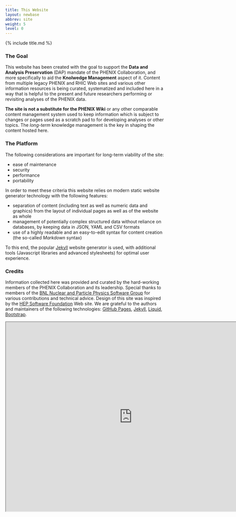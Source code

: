 ```yaml
---
title: This Website
layout: newbase
abbrev: site
weight: 5
level: 0
---
```

{% include title.md %}

### The Goal
This website has been created with the goal to support the **Data and Analysis Preservation** (DAP)
mandate of the PHENIX Collaboration, and more specifically to aid the **Knolwedge Management** aspect of it.
Content from multiple legacy PHENIX and RHIC Web sites and various other information resources is being curated,
systematized and included here in a way that is helpful to the present and future researchers performing
or revisiting analyses of the PHENIX data.

**The site is not a substitute for the PHENIX Wiki** or any other comparable content management
system used to keep information which is subject to changes or pages used as a scratch pad
to for developing analyses or other topics. The *long-term* knowledge management is the key
in shaping the content hosted here.

### The Platform
The following considerations are important for long-term viability of the site:
* ease of maintenance
* security
* performance
* portability

In order to meet these criteria this website relies on modern static
website generator technology with the following features:
* separation of content (including text as well as numeric data and graphics) from the layout of individual pages as well as of the website as whole
* management of potentially complex structured data without reliance on databases, by keeping data in JSON, YAML and CSV formats
* use of a highly readable and an easy-to-edit syntax for content creation (the so-called *Markdown* syntax)

To this end, the popular <a href="http://jekyllrb.com/">Jekyll</a> website generator is used, with
additional tools (Javascript libraries and advanced stylesheets) for optimal user experience.


### Credits
Information collected here was provided and curated by the hard-working members of the PHENIX Collaboration
and its leadership. Special thanks to members of the <a href="https://npps.bnl.gov/">BNL Nuclear and Particle Physics Software Group</a> for various contributions and technical advice.
Design of this site was inspired by the <a href="http://hepsoftwarefoundation.org/">HEP Software Foundation</a> Web site.
We are grateful to the authors and maintainers of the following technologies: <a href="https://pages.github.com/">GitHub Pages</a>,
 <a href="http://jekyllrb.com/">Jekyll</a>, <a href="https://shopify.github.io/liquid/">Liquid</a>, <a href="http://getbootstrap.com/">Bootstrap</a>.

<iframe src="https://github.com/PhenixCollaboration/web/" height="600" width="800">test</iframe>
